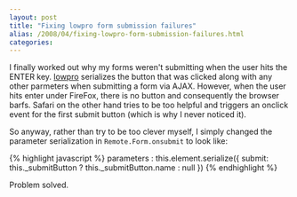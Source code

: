 ```yaml
---
layout: post
title: "Fixing lowpro form submission failures"
alias: /2008/04/fixing-lowpro-form-submission-failures.html
categories:
---
```

I finally worked out why my forms weren't submitting when the user hits the ENTER key. [lowpro](http://lowpro.stikipad.com/home/) serializes the button that was clicked along with any other parmeters when submitting a form via AJAX. However, when the user hits enter under FireFox, there is no button and consequently the browser barfs. Safari on the other hand tries to be too helpful and triggers an onclick event for the first submit button (which is why I never noticed it).

So anyway, rather than try to be too clever myself, I simply changed the parameter serialization in `Remote.Form.onsubmit` to look like:

{% highlight javascript %}
parameters : this.element.serialize({ submit: this._submitButton ? this._submitButton.name : null })
{% endhighlight %}

Problem solved.
